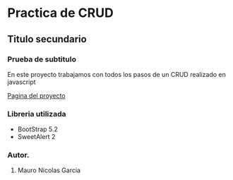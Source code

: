 # Practica de CRUD
## Titulo secundario
### Prueba de subtitulo

En este proyecto trabajamos con todos los pasos de un CRUD realizado en javascript

[Pagina del proyecto](https://aesthetic-biscotti-95cc80.netlify.app)

### Libreria utilizada
- BootStrap 5.2
- SweetAlert 2

### Autor.
1. Mauro Nicolas Garcia
